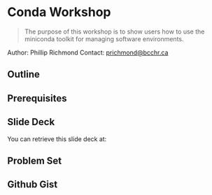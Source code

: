 # Conda Workshop

> The purpose of this workshop is to show users how to use the miniconda toolkit for managing software environments.

Author: Phillip Richmond 
Contact: prichmond@bcchr.ca


## Outline


## Prerequisites


## Slide Deck

You can retrieve this slide deck at: 

## Problem Set


## Github Gist




